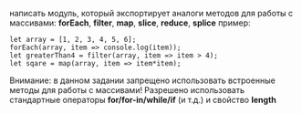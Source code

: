 написать модуль, который экспортирует аналоги методов для работы с массивами:
**forEach**, **filter**, **map**, **slice**, **reduce**, **splice**  пример:

    let array = [1, 2, 3, 4, 5, 6];
    forEach(array, item => console.log(item));
    let greaterThan4 = filter(array, item => item > 4);
    let sqare = map(array, item => item*item);


Внимание:
 в данном задании запрещено использовать встроенные методы для работы с массивами! Разрешено использовать стандартные 
 операторы **for/for-in/while/if** (и т.д.) и свойство **length**